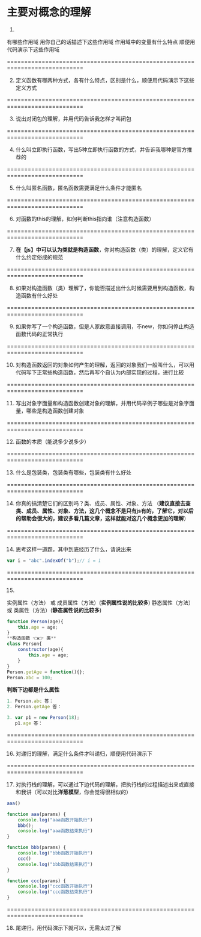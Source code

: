 # 主要对概念的理解

1. 
有哪些作用域
用你自己的话描述下这些作用域
作用域中的变量有什么特点
顺便用代码演示下这些作用域

============================================================================

2. 定义函数有哪两种方式，各有什么特点，区别是什么，顺便用代码演示下这些定义方式

============================================================================

3. 说出对闭包的理解，并用代码告诉我怎样才叫闭包

============================================================================

4. 什么叫立即执行函数，写出5种立即执行函数的方式，并告诉我哪种是官方推荐的

============================================================================

5. 什么叫匿名函数，匿名函数需要满足什么条件才能匿名

============================================================================

6. 对函数的this的理解，如何判断this指向谁（注意构造函数）

============================================================================

7. **在【js】中可以认为类就是构造函数**，你对构造函数（类）的理解，定义它有什么约定俗成的规范

============================================================================

8. 如果对构造函数（类）理解了，你能否描述出什么时候需要用到构造函数，构造函数有什么好处

============================================================================

9. 如果你写了一个构造函数，但是人家故意直接调用，不new，你如何停止构造函数代码的正常执行

============================================================================

10. 对构造函数返回的对象如何产生的理解，返回的对象我们一般叫什么，可以用代码写下正常些构造函数，然后再写个自认为内部实现的过程，进行比较

============================================================================

11. 写出对象字面量和构造函数创建对象的理解，并用代码举例子哪些是对象字面量，哪些是构造函数创建对象

============================================================================

12. 函数的本质（能说多少说多少）

============================================================================

13. 什么是包装类，包装类有哪些，包装类有什么好处

============================================================================

14. 你真的搞清楚它们的区别吗？类、成员、属性、对象、方法
（**建议直接去查类、成员、属性、对象、方法，这几个概念不是只有js有的，了解它，对以后的帮助会很大的，建议多看几篇文章，这样就能对这几个概念更加的理解**）

============================================================================

14. 思考这样一道题，其中到底经历了什么，请说出来
```js
var i = "abc".indexOf("b");// i = 1
```

============================================================================

15. 
实例属性（方法）   或   成员属性（方法）(**实例属性说的比较多**)
静态属性（方法）   或   类属性（方法）(**静态属性说的比较多**)

```js
function Person(age){
    this.age = age;
}
**构造函数 👈👉 类**
class Person{
    constructor(age){
        this.age = age;
    }
}
Person.getAge = function(){};
Person.abc = 100;
```


**判断下边都是什么属性**


```js
1. Person.abc 答：
2. Person.getAge 答：

3. var p1 = new Person(18);
   p1.age 答：

```

============================================================================

16. 对递归的理解，满足什么条件才叫递归，顺便用代码演示下

============================================================================

17. 对执行栈的理解，可以通过下边代码的理解，把执行栈的过程描述出来或直接和我讲（可以对比**洋葱模型**，你会觉得很相似的）

```js
aaa()

function aaa(params) {
    console.log("aaa函数开始执行")
    bbb();
    console.log("aaa函数结束执行")
}

function bbb(params) {
    console.log("bbb函数开始执行")
    ccc()
    console.log("bbb函数结束执行")
}

function ccc(params) {
    console.log("ccc函数开始执行")
    console.log("ccc函数结束执行")
}
```

============================================================================

18. 尾递归，用代码演示下就可以，无需太过了解


